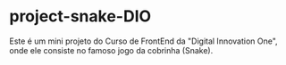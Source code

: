 # project-snake-DIO
Este é um mini projeto do Curso de FrontEnd da "Digital Innovation One", onde ele consiste no famoso jogo da cobrinha (Snake).
